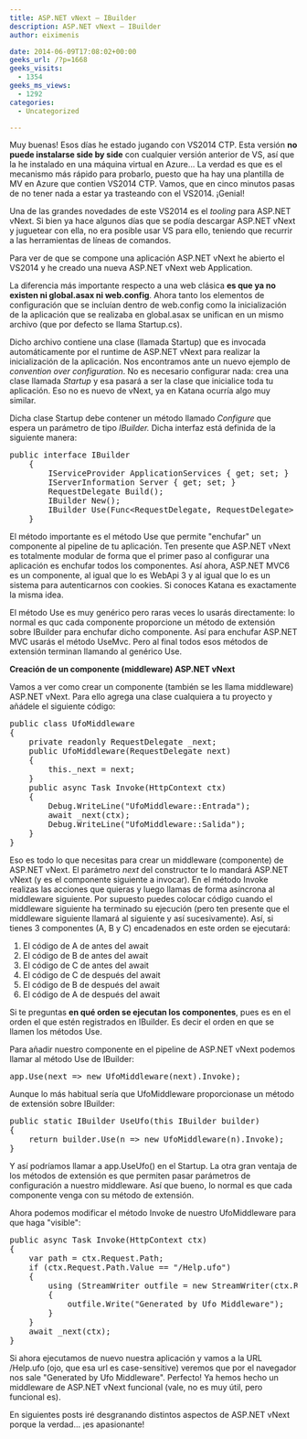 ```yaml
---
title: ASP.NET vNext – IBuilder
description: ASP.NET vNext – IBuilder
author: eiximenis

date: 2014-06-09T17:08:02+00:00
geeks_url: /?p=1668
geeks_visits:
  - 1354
geeks_ms_views:
  - 1292
categories:
  - Uncategorized

---
```

Muy buenas! Esos días he estado jugando con VS2014 CTP. Esta versión **no puede instalarse side by side** con cualquier versión anterior de VS, así que la he instalado en una máquina virtual en Azure... La verdad es que es el mecanismo más rápido para probarlo, puesto que ha hay una plantilla de MV en Azure que contien VS2014 CTP. Vamos, que en cinco minutos pasas de no tener nada a estar ya trasteando con el VS2014. ¡Genial!

Una de las grandes novedades de este VS2014 es el _tooling_ para ASP.NET vNext. Si bien ya hace algunos días que se podía descargar ASP.NET vNext y juguetear con ella, no era posible usar VS para ello, teniendo que recurrir a las herramientas de líneas de comandos.

Para ver de que se compone una aplicación ASP.NET vNext he abierto el VS2014 y he creado una nueva ASP.NET vNext web Application.

La diferencia más importante respecto a una web clásica **es que ya no existen ni global.asax ni web.config**. Ahora tanto los elementos de configuración que se incluían dentro de web.config como la inicialización de la aplicación que se realizaba en global.asax se unifican en un mismo archivo (que por defecto se llama Startup.cs).

Dicho archivo contiene una clase (llamada Startup) que es invocada automáticamente por el runtime de ASP.NET vNext para realizar la inicialización de la aplicación. Nos encontramos ante un nuevo ejemplo de _convention over configuration_. No es necesario configurar nada: crea una clase llamada _Startup_ y esa pasará a ser la clase que inicialice toda tu aplicación. Eso no es nuevo de vNext, ya en Katana ocurría algo muy similar.

Dicha clase Startup debe contener un método llamado _Configure_ que espera un parámetro de tipo _IBuilder._ Dicha interfaz está definida de la siguiente manera:

<pre>public interface IBuilder
    {
        IServiceProvider ApplicationServices { get; set; }
        IServerInformation Server { get; set; }
        RequestDelegate Build();
        IBuilder New();
        IBuilder Use(Func&lt;RequestDelegate, RequestDelegate&gt; middleware);
    }
</pre>

El método importante es el método Use que permite "enchufar" un componente al pipeline de tu aplicación. Ten presente que ASP.NET vNext es totalmente modular de forma que el primer paso al configurar una aplicación es enchufar todos los componentes. Así ahora, ASP.NET MVC6 es un componente, al igual que lo es WebApi 3 y al igual que lo es un sistema para autenticarnos con cookies. Si conoces Katana es exactamente la misma idea.

El método Use es muy genérico pero raras veces lo usarás directamente: lo normal es quc cada componente proporcione un método de extensión sobre IBuilder para enchufar dicho componente. Así para enchufar ASP.NET MVC usarás el método UseMvc. Pero al final todos esos métodos de extensión terminan llamando al genérico Use.

**Creación de un componente (middleware) ASP.NET vNext**

Vamos a ver como crear un componente (también se les llama middleware) ASP.NET vNext. Para ello agrega una clase cualquiera a tu proyecto y añádele el siguiente código:

<pre>public class UfoMiddleware
{
    private readonly RequestDelegate _next;
    public UfoMiddleware(RequestDelegate next)
    {
        this._next = next;
    }
    public async Task Invoke(HttpContext ctx)
    {
        Debug.WriteLine("UfoMiddleware::Entrada");
        await _next(ctx);
        Debug.WriteLine("UfoMiddleware::Salida");
    }
}
</pre>

Eso es todo lo que necesitas para crear un middleware (componente) de ASP.NET vNext. El parámetro _next_ del constructor te lo mandará ASP.NET vNext (y es el componente siguiente a invocar). En el método Invoke realizas las acciones que quieras y luego llamas de forma asíncrona al middleware siguiente. Por supuesto puedes colocar código cuando el middleware siguiente ha terminado su ejecución (pero ten presente que el middleware siguiente llamará al siguiente y así sucesivamente). Así, si tienes 3 componentes (A, B y C) encadenados en este orden se ejecutará:

  1. El código de A de antes del await
  2. El código de B de antes del await
  3. El código de C de antes del await
  4. El código de C de después del await
  5. El código de B de después del await
  6. El código de A de después del await

Si te preguntas **en qué orden se ejecutan los componentes**, pues es en el orden el que estén registrados en IBuilder. Es decir el orden en que se llamen los métodos Use.

Para añadir nuestro componente en el pipeline de ASP.NET vNext podemos llamar al método Use de IBuilder:

<pre>app.Use(next =&gt; new UfoMiddleware(next).Invoke);
</pre>

Aunque lo más habitual sería que UfoMiddleware proporcionase un método de extensión sobre IBuilder:

<pre>public static IBuilder UseUfo(this IBuilder builder)
{
    return builder.Use(n =&gt; new UfoMiddleware(n).Invoke);
}
</pre>

Y así podríamos llamar a app.UseUfo() en el Startup. La otra gran ventaja de los métodos de extensión es que permiten pasar parámetros de configuración a nuestro middleware. Así que bueno, lo normal es que cada componente venga con su método de extensión.

Ahora podemos modificar el método Invoke de nuestro UfoMiddleware para que haga "visible":

<pre>public async Task Invoke(HttpContext ctx)
{
    var path = ctx.Request.Path;
    if (ctx.Request.Path.Value == "/Help.ufo")
    {
        using (StreamWriter outfile = new StreamWriter(ctx.Response.Body))
        {
            outfile.Write("Generated by Ufo Middleware");
        }
    }
    await _next(ctx);
}
</pre>

Si ahora ejecutamos de nuevo nuestra aplicación y vamos a la URL /Help.ufo (ojo, que esa url es case-sensitive) veremos que por el navegador nos sale "Generated by Ufo Middleware". Perfecto! Ya hemos hecho un middleware de ASP.NET vNext funcional (vale, no es muy útil, pero funcional es).

En siguientes posts iré desgranando distintos aspectos de ASP.NET vNext porque la verdad... ¡es apasionante!